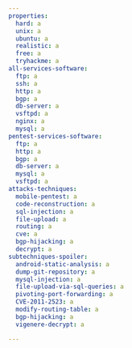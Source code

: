 ```yaml
---
properties:
  hard: a
  unix: a
  ubuntu: a
  realistic: a
  free: a
  tryhackme: a
all-services-software:
  ftp: a
  ssh: a
  http: a
  bgp: a
  db-server: a
  vsftpd: a
  nginx: a
  mysql: a
pentest-services-software:
  ftp: a
  http: a
  bgp: a
  db-server: a
  mysql: a
  vsftpd: a
attacks-techniques:
  mobile-pentest: a
  code-reconstruction: a
  sql-injection: a
  file-upload: a
  routing: a
  cve: a
  bgp-hijacking: a
  decrypt: a
subtechniques-spoiler:
  android-static-analysis: a
  dump-git-repository: a
  mysql-injection: a
  file-upload-via-sql-queries: a
  pivoting-port-forwarding: a
  CVE-2011-2523: a
  modify-routing-table: a
  bgp-hijacking: a
  vigenere-decrypt: a

---
```

